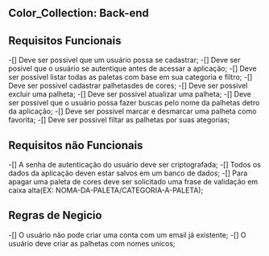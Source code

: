 ## Color_Collection: Back-end

## Requisitos Funcionais 

-[] Deve ser possivel que um usuário possa se cadastrar;
-[] Deve ser posivel que o usuário se autentique antes de acessar a aplicação;
-[] Deve ser possivel listar todas as paletas com base em sua categoria e filtro;
-[] Deve ser possivel cadastrar palhetasdes de cores;
-[] Deve ser possivel excluir uma palheta;
-[] Deve ser possivel atualizar uma palheta;
-[] Deve ser possivel que o usuário possa fazer buscas pelo nome da palhetas detro da aplicação;
-[] Deve ser possivel marcar e desmarcar uma palheta como favorita; 
-[] Deve ser possivel filtar as palhetas por suas ategorias;



## Requisitos não Funcionais

-[] A senha de autenticação do usuário deve ser criptografada;
-[] Todos os dados da aplicação deven estar salvos em um banco de dados;
-[] Para apagar uma paleta de cores deve ser solicitado uma frase de validação em caixa alta(EX: NOMA-DA-PALETA/CATEGORIA-A-PALETA);



## Regras de Negicio

-[] O usuário não pode criar uma conta com um email já existente; 
-[] O usuário deve criar as palhetas com nomes unicos;
